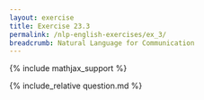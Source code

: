 ```yaml
---
layout: exercise
title: Exercise 23.3
permalink: /nlp-english-exercises/ex_3/
breadcrumb: Natural Language for Communication
---
```


{% include mathjax_support %}

<div><i class="arrow-up loader" data-chapter="nlp-english-exercises" data-exercise="ex_3" data-rating="0"></i></div>
{% include_relative question.md %}
